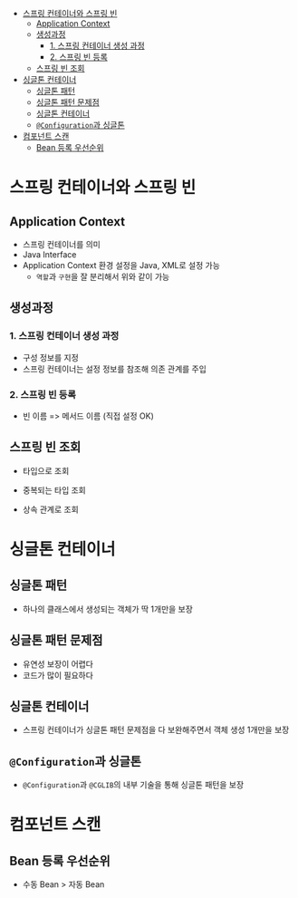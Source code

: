 - [스프링 컨테이너와 스프링 빈](#스프링-컨테이너와-스프링-빈)
  - [Application Context](#application-context)
  - [생성과정](#생성과정)
    - [1. 스프링 컨테이너 생성 과정](#1-스프링-컨테이너-생성-과정)
    - [2. 스프링 빈 등록](#2-스프링-빈-등록)
  - [스프링 빈 조회](#스프링-빈-조회)
- [싱글톤 컨테이너](#싱글톤-컨테이너)
  - [싱글톤 패턴](#싱글톤-패턴)
  - [싱글톤 패턴 문제점](#싱글톤-패턴-문제점)
  - [싱글톤 컨테이너](#싱글톤-컨테이너-1)
  - [`@Configuration`과 싱글톤](#configuration과-싱글톤)
- [컴포넌트 스캔](#컴포넌트-스캔)
  - [Bean 등록 우선순위](#bean-등록-우선순위)

# 스프링 컨테이너와 스프링 빈

## Application Context

- 스프링 컨테이너를 의미
- Java Interface
- Application Context 환경 설정을 Java, XML로 설정 가능
  - `역할`과 `구현`을 잘 분리해서 위와 같이 가능

## 생성과정

### 1. 스프링 컨테이너 생성 과정

- 구성 정보를 지정
- 스프링 컨테이너는 설정 정보를 참조해 의존 관계를 주입

### 2. 스프링 빈 등록

- 빈 이름 => 메서드 이름 (직접 설정 OK)

## 스프링 빈 조회

- 타입으로 조회
  
- 중복되는 타입 조회
  
- 상속 관계로 조회
  
# 싱글톤 컨테이너

## 싱글톤 패턴

- 하나의 클래스에서 생성되는 객체가 딱 1개만을 보장

## 싱글톤 패턴 문제점

- 유연성 보장이 어렵다
- 코드가 많이 필요하다

## 싱글톤 컨테이너

- 스프링 컨테이너가 싱글톤 패턴 문제점을 다 보완해주면서 객체 생성 1개만을 보장

## `@Configuration`과 싱글톤

- `@Configuration`과 `@CGLIB`의 내부 기술을 통해 싱글톤 패턴을 보장

# 컴포넌트 스캔

## Bean 등록 우선순위

- 수동 Bean > 자동 Bean